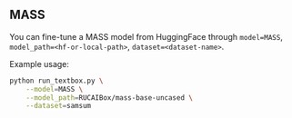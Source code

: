 ## MASS

You can fine-tune a MASS model from HuggingFace through ``model=MASS``, ``model_path=<hf-or-local-path>``, ``dataset=<dataset-name>``. 

Example usage:

```bash
python run_textbox.py \
    --model=MASS \
    --model_path=RUCAIBox/mass-base-uncased \
    --dataset=samsum
```
